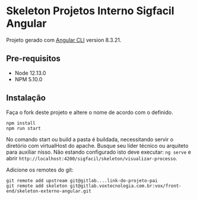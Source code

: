 # Skeleton Projetos Interno Sigfacil Angular

Projeto gerado com [Angular CLI](https://github.com/angular/angular-cli) version 8.3.21.

## Pre-requisitos

-   Node 12.13.0
-   NPM 5.10.0

## Instalação

Faça o fork deste projeto e altere o nome de acordo com o definido.

```shell
npm install
npm run start
```

No comando start ou build a pasta é buildada, necessitando servir o diretório com virtualHost do apache. Busque seu
líder técnico ou arquiteto para auxiliar nisso. Não estando configurado isto deve executar: `ng serve` e abrir
`http://localhost:4200/sigfacil/skeleton/visualizar-processo`.

Adicione os remotes do git:

```shell
git remote add upstream git@gitlab....link-do-projeto-pai
git remote add skeleton git@gitlab.voxtecnologia.com.br:vox/front-end/skeleton-externo-angular.git
```
